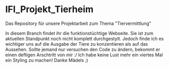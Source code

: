 # IFI_Projekt_Tierheim
Das Repository für unsere Projektarbeit zum Thema "Tiervermittlung"


In diesem Branch findet ihr die funktionstüchtige Webseite. Sie ist zum aktuellen Standpunkt noch nicht komplett durchgestylt. Jedoch finde ich es wichtiger uns auf die Ausgabe der Tiere 
zu konzentieren als auf das Aussehen. Sollte jemand nur versuchen den Code zu ändern, bekommt er einen deftigen Arschtritt von mir :/ Ich habe keine Lust mehr ein viertes Mal ein Styling
zu machen!
Danke Mädels ;) 

